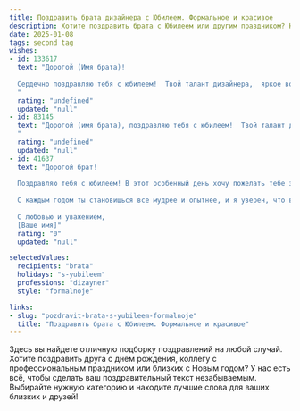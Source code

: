 ```yaml
---
title: Поздравить брата дизайнера с Юбилеем. Формальное и красивое
description: Хотите поздравить брата с Юбилеем или другим праздником? Наш ИИ создаст незабываемое поздравление, а вы обязательно выделитесь среди других.  
date: 2025-01-08
tags: second tag
wishes:
- id: 133617
  text: "Дорогой (Имя брата)!
  
  Сердечно поздравляю тебя с юбилеем!  Твой талант дизайнера,  яркое воображение и неустанный творческий поиск всегда восхищали меня.  Желаю тебе новых вдохновляющих проектов, успехов в реализации самых смелых идей и непрерывного профессионального роста.  Пусть каждый твой день будет полон ярких красок, радостных событий и приятных открытий.  Счастья, здоровья и благополучия тебе!
  "
  rating: "undefined"
  updated: "null"
- id: 83145
  text: "Дорогой (имя брата), поздравляю тебя с юбилеем!  Твой талант дизайнера всегда поражал меня креативностью и безупречным вкусом. Желаю тебе дальнейших творческих успехов, вдохновения, реализации самых смелых идей и, конечно же, благополучия и счастья в личной жизни. Пусть каждый твой проект будет шедевром, а жизнь – яркой и полной радости!
  "
  rating: "undefined"
  updated: "null"
- id: 41637
  text: "Дорогой брат!
  
  Поздравляю тебя с юбилеем! В этот особенный день хочу пожелать тебе здоровья, счастья и творческих успехов. Ты — талантливый дизайнер, и я восхищаюсь тем, как искусно ты создаешь красоту и гармонию в этом мире. Пусть твоя работа вдохновляет других, а каждое новое творение приносит радость и удовольствие.
  
  С каждым годом ты становишься все мудрее и опытнее, и я уверен, что впереди у тебя много ярких свершений. Желаю тебе необычайных идей, смелости в их реализации и поддержки близких на этом пути.
  
  С любовью и уважением,
  [Ваше имя]"
  rating: "0"
  updated: "null"

selectedValues:
  recipients: "brata"
  holidays: "s-yubileem"
  professions: "dizayner"
  style: "formalnoje"

links:
- slug: "pozdravit-brata-s-yubileem-formalnoje"
  title: "Поздравить брата с Юбилеем. Формальное и красивое"
---
```


Здесь вы найдете отличную подборку поздравлений на любой случай. 
Хотите поздравить друга с днём рождения, коллегу с профессиональным праздником или близких с Новым годом? У нас есть всё, чтобы сделать ваш поздравительный текст незабываемым. Выбирайте нужную категорию и находите лучшие слова для ваших близких и друзей!
